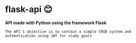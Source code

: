# flask-api :blush:
**API made with Python using the framework Flask**
    
    The API's objective is to contain a simple CRUD system and authentication using JWT for study goals
